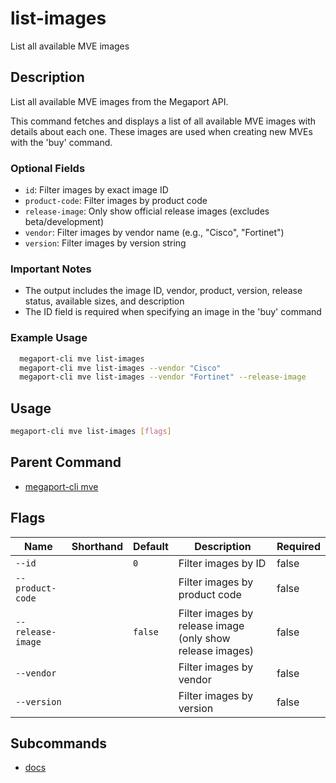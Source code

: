# list-images

List all available MVE images

## Description

List all available MVE images from the Megaport API.

This command fetches and displays a list of all available MVE images with details about each one. These images are used when creating new MVEs with the 'buy' command.

### Optional Fields
  - `id`: Filter images by exact image ID
  - `product-code`: Filter images by product code
  - `release-image`: Only show official release images (excludes beta/development)
  - `vendor`: Filter images by vendor name (e.g., "Cisco", "Fortinet")
  - `version`: Filter images by version string

### Important Notes
  - The output includes the image ID, vendor, product, version, release status, available sizes, and description
  - The ID field is required when specifying an image in the 'buy' command

### Example Usage

```sh
  megaport-cli mve list-images
  megaport-cli mve list-images --vendor "Cisco"
  megaport-cli mve list-images --vendor "Fortinet" --release-image
```

## Usage

```sh
megaport-cli mve list-images [flags]
```


## Parent Command

* [megaport-cli mve](megaport-cli_mve.md)
## Flags

| Name | Shorthand | Default | Description | Required |
|------|-----------|---------|-------------|----------|
| `--id` |  | `0` | Filter images by ID | false |
| `--product-code` |  |  | Filter images by product code | false |
| `--release-image` |  | `false` | Filter images by release image (only show release images) | false |
| `--vendor` |  |  | Filter images by vendor | false |
| `--version` |  |  | Filter images by version | false |

## Subcommands
* [docs](megaport-cli_mve_list-images_docs.md)

